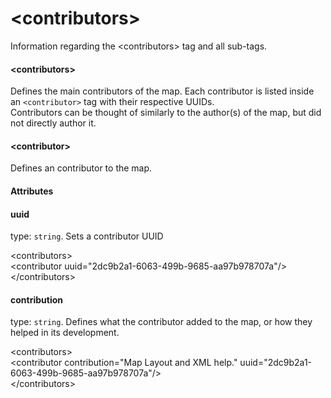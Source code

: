 
<div class="container-fluid">
	<h1>&lt;contributors&gt;</h1>
	<p>Information regarding the <span class="hljs-tag">&lt;<span class="hljs-name">contributors</span>&gt;</span> tag and all sub-tags.</p>
	<div id="contributors" class="bd-callout bd-callout-primary">
		<h4>&lt;contributors&gt;</h4>
		<p>Defines the main contributors of the map. Each contributor is listed inside an <code>&lt;contributor&gt;</code> tag with their respective UUIDs.
		<br>Contributors can be thought of similarly to the author(s) of the map, but did not directly author it.</p>
	</div>
	<div id="contributor" class="bd-callout bd-callout-primary">
		<h4>&lt;contributor&gt;</h4>
		<p>Defines an contributor to the map.</p>
		<h4>Attributes</h4>
		<div id="contributor-att-uuid" class="bd-callout bd-callout-warning">
			<h4>uuid</h4>
			<p>type: <code>string</code>. Sets a contributor UUID</p>
			<span class="hljs-tag">&lt;<span class="hljs-name">contributors</span>&gt;</span><br>
				<span class="hljs-tag">&lt;<span class="hljs-name">contributor</span> <span class="hljs-attr">uuid</span>=<span class="hljs-string">"2dc9b2a1-6063-499b-9685-aa97b978707a"</span>/&gt;</span><br>
			<span class="hljs-tag">&lt;/<span class="hljs-name">contributors</span>&gt;</span>
		</div>
		<div id="contributor-att-contribution" class="bd-callout bd-callout-warning">
			<h4>contribution</h4>
			<p>type: <code>string</code>. Defines what the contributor added to the map, or how they helped in its development.</p>
			<span class="hljs-tag">&lt;<span class="hljs-name">contributors</span>&gt;</span><br>
				<span class="hljs-tag">&lt;<span class="hljs-name">contributor</span> <span class="hljs-attr">contribution</span>=<span class="hljs-string">"Map Layout and XML help."</span> <span class="hljs-attr">uuid</span>=<span class="hljs-string">"2dc9b2a1-6063-499b-9685-aa97b978707a"</span>/&gt;</span><br>
			<span class="hljs-tag">&lt;/<span class="hljs-name">contributors</span>&gt;</span>
		</div>
	</div>
</div>